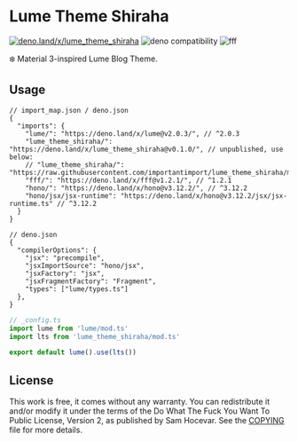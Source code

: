 # Lume Theme Shiraha

[![deno.land/x/lume_theme_shiraha](https://shield.deno.dev/x/lume_theme_shiraha)](https://deno.land/x/lume_theme_shiraha)
![deno compatibility](https://shield.deno.dev/deno/^1.34)
![fff](https://img.shields.io/badge/%F0%9F%8C%9F%20F%20F%20F-1.0-yellow?style=flat)

❄️ Material 3-inspired Lume Blog Theme.

## Usage

```jsonc
// import_map.json / deno.json
{
  "imports": {
    "lume/": "https://deno.land/x/lume@v2.0.3/", // ^2.0.3
    "lume_theme_shiraha/": "https://deno.land/x/lume_theme_shiraha@v0.1.0/", // unpublished, use below:
    // "lume_theme_shiraha/": "https://raw.githubusercontent.com/importantimport/lume_theme_shiraha/main/",
    "fff/": "https://deno.land/x/fff@v1.2.1/", // ^1.2.1
    "hono/": "https://deno.land/x/hono@v3.12.2/", // ^3.12.2
    "hono/jsx/jsx-runtime": "https://deno.land/x/hono@v3.12.2/jsx/jsx-runtime.ts" // ^3.12.2
  }
}
```

```jsonc
// deno.json
{
  "compilerOptions": {
    "jsx": "precompile",
    "jsxImportSource": "hono/jsx",
    "jsxFactory": "jsx",
    "jsxFragmentFactory": "Fragment",
    "types": ["lume/types.ts"]
  },
}
```

```ts
// _config.ts
import lume from 'lume/mod.ts'
import lts from 'lume_theme_shiraha/mod.ts'

export default lume().use(lts())
```

<!-- ## Features

### [FFF Flavored Frontmatter](https://fff.js.org)

Powerful and versatile Frontmatter format. If you were using [Urara](https://github.com/importantimport/urara) before, your postings will not require much modification to migrate.

### Material Design 3 with slight differences

This theme gets the Material Design-like styles from [Shiraha](https://github.com/importantimport/shiraha/tree/main/packages/shiraha).

### Color from featured image

Automatically generate theme colors for your articles with featured image through [Shiraha Colors](https://github.com/importantimport/shiraha/tree/main/packages/shiraha-colors).

### JSON Feed in Everythere

Provides a JSON Feed for each list: home, tags, categories... all can be subscribed via the reader.

### All-in-One, or just templates.

Lume Theme Shiraha has a complete set-up for you, including Lume and Remark / Rehype plugin. You can also use just the templates if you wish to customise them yourself.

All templates use `.tmpl.ts` and have no additional dependencies.

### View Transitions [WIP]

> Currently you need to enable `#view-transition-on-navigation` manually in [`chrome://flags`](chrome://flags).

No need for additional Swup or Pjax, the most native page transition. -->

## License

This work is free, it comes without any warranty. You can redistribute it and/or modify it under the
terms of the Do What The Fuck You Want To Public License, Version 2,
as published by Sam Hocevar. See the [COPYING](COPYING) file for more details.
